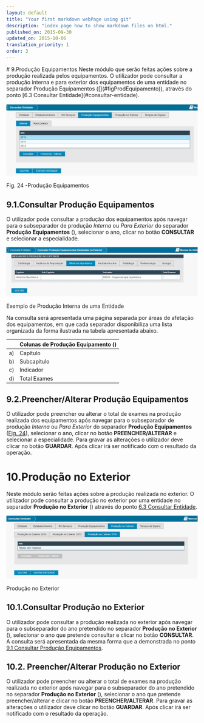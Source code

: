 ```yaml
---
layout: default
title: "Your first markdown webPage using git"
description: "index page how to show markdown files on html."
published_on: 2015-09-30
updated_on: 2015-10-06
translation_priority: 1
order: 3
---
```


<p id="produo-equipamentos"></p>
# 9.Produção Equipamentos
Neste módulo que serão feitas ações sobre a produção realizada pelos equipamentos.
O utilizador pode consultar a produção interna e para exterior dos equipamentos de uma entidade no separador Produção Equipamentos ([](#figProdEquipamento)), através do ponto [6.3 Consultar Entidade](#consultar-entidade).

![figProdEquipamento](img/pages/9_0_1.jpg)

<p class="caption" id="figProdEquipamento"> Fig. 24 -Produção Equipamentos</p>

<p id="consultarProducaoEquipamento"></p>

## 9.1.Consultar Produção Equipamentos
O utilizador pode consultar a produção dos equipamentos após navegar para o subseparador de produção *Interna* ou *Para Exterior* do separador **Produção Equipamentos** ([](#figProdEquipamento)), selecionar o ano, clicar no botão **CONSULTAR** e selecionar a especialidade.

![figExProdIntEnt](img/pages/9_1_1.jpg)

<p class="caption" id="figExProdIntEnt"> Exemplo de Produção Interna de uma Entidade</p>

Na consulta será apresentada uma página separada por áreas de afetação dos equipamentos, em que cada separador disponibiliza uma lista organizada da forma ilustrada na tabela apresentada abaixo.

|    | Colunas de Produção Equipamento ([](#figExProdIntEnt))  | 
|----|------------------------------------------------------|
| a) | Capítulo                                             |
| b) | Subcapítulo                                          |
| c) | Indicador                                            |
| d) | Total Exames                                         |

<p id="preencherProducaoEquipamento"></p>

## 9.2.Preencher/Alterar Produção Equipamentos

O utilizador pode preencher ou alterar o total de exames na produção realizada dos equipamentos após navegar para o subseparador de produção *Interna* ou *Para Exterior* do separador **Produção Equipamentos** ([Fig. 24](#fig24)), selecionar o ano, clicar no botão **PREENCHER/ALTERAR** e selecionar a especialidade.
Para gravar as alterações o utilizador deve clicar no botão **GUARDAR**. Após clicar irá ser notificado com o resultado da operação.

<p id="producao-no-exterior"></p>

# 10.Produção no Exterior

Neste módulo serão feitas ações sobre a produção realizada no exterior.
O utilizador pode consultar a produção no exterior por uma entidade no separador **Produção no Exterior** ([](#figProdExterior)) através do ponto [6.3 Consultar Entidade](#consultar-entidade).

![figProdExterior](img/pages/10_0_1.jpg)

<p class="caption" id="figProdExterior"> Produção no Exterior</p>

<p id="consultarProducaoRealizadaExterior"></p>

## 10.1.Consultar Produção no Exterior
O utilizador pode consultar a produção realizada no exterior após navegar para o subseparador do ano pretendido no separador **Produção no Exterior** ([](#figProdExterior)), selecionar o ano que pretende consultar e clicar no botão **CONSULTAR**.
A consulta será apresentada da mesma forma que a demonstrada no ponto [9.1 Consultar Produção Equipamentos](#consultar-producao-equipamentos).

<p id="alterarProducaoRealizadaExterior"></p>

## 10.2. Preencher/Alterar Produção no Exterior
O utilizador pode preencher ou alterar o total de exames na produção realizada no exterior após navegar para o subseparador do ano pretendido no separador **Produção no Exterior** ([](#figProdExterior)), selecionar o ano que pretende preencher/alterar e clicar no botão **PREENCHER/ALTERAR**.
Para gravar as alterações o utilizador deve clicar no botão **GUARDAR**. Após clicar irá ser notificado com o resultado da operação.

